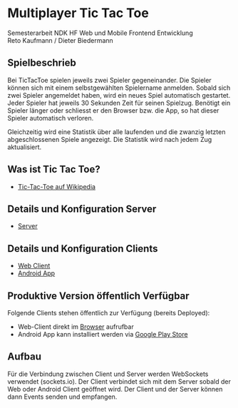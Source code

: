 # Multiplayer Tic Tac Toe

Semesterarbeit NDK HF Web und Mobile Frontend Entwicklung<br>
Reto Kaufmann / Dieter Biedermann

## Spielbeschrieb

Bei TicTacToe spielen jeweils zwei Spieler gegeneinander. Die Spieler können sich mit einem selbstgewählten Spielername anmelden. Sobald sich zwei Spieler angemeldet haben, wird ein neues Spiel automatisch gestartet. Jeder Spieler hat jeweils 30 Sekunden Zeit für seinen Spielzug. Benötigt ein Spieler länger oder schliesst er den Browser bzw. die App, so hat dieser Spieler automatisch verloren. 

Gleichzeitig wird eine Statistik über alle laufenden und die zwanzig letzten abgeschlossenen Spiele angezeigt. Die Statistik wird nach jedem Zug aktualisiert. 

## Was ist Tic Tac Toe?

- <a 
href="https://de.wikipedia.org/wiki/Tic-Tac-Toe"
titel="Tic-Tac-Toe auf Wikipedia">Tic-Tac-Toe auf Wikipedia</a>


## Details und Konfiguration Server
- <a href="https://github.com/ibwgr/MultiplayerTicTacToe/tree/master/server" title="Server">Server</a>
## Details und Konfiguration Clients
- <a href="https://github.com/ibwgr/MultiplayerTicTacToe/tree/master/webClient" title="Web Client">Web Client</a>
- <a href="https://github.com/ibwgr/MultiplayerTicTacToe/tree/master/androidClient" title="Android Client">Android App</a>


## Produktive Version öffentlich Verfügbar
Folgende Clients stehen öffentlich zur Verfügung (bereits Deployed):<br>
- Web-Client direkt im [Browser](http://www.lastminute.li/aaa/) aufrufbar 
- Android App kann installiert werden via [Google Play Store](https://play.google.com/store/apps/details?id=ch.ibw.semesterarbeit2017.multiplayertictactoe.multiplayertictactoe)

## Aufbau

Für die Verbindung zwischen Client und Server werden WebSockets verwendet (sockets.io). Der Client verbindet sich mit dem Server sobald der Web oder Android Client geöffnet wird. Der Client und der Server können dann Events senden und empfangen.

